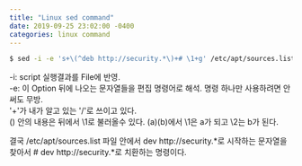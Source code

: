 ```yaml
---
title: "Linux sed command"
date: 2019-09-25 23:02:00 -0400
categories: linux command
---
```


```bash
$ sed -i -e 's+\(^deb http://security.*\)+# \1+g' /etc/apt/sources.list
```

-i: script 실행결과를 File에 반영.  
-e: 이 Option 뒤에 나오는 문자열들을 편집 명령어로 해석. 명령 하나만 사용하려면 안써도 무방.  
'+'가 내가 알고 있는 '/'로 쓰이고 있다.  
\(\) 안의 내용은 뒤에서 \1로 불러올수 있다. \(a\)\(b\)에서 \1은 a가 되고 \2는 b가 된다.  

결국 /etc/apt/sources.list 파일 안에서 dev http://security.*로 시작하는 문자열을 찾아서 # dev http://security.*로 치환하는 명령이다.
